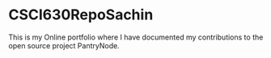 # CSCI630RepoSachin
This is my Online portfolio where I have documented my contributions to the open source project PantryNode.
